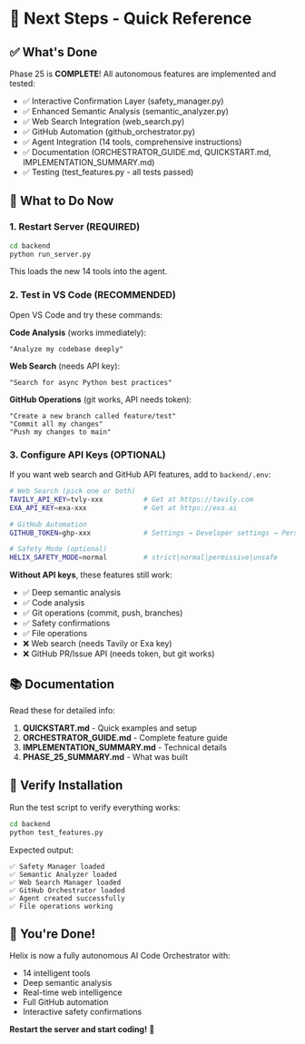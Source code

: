 # 🎯 Next Steps - Quick Reference

## ✅ What's Done

Phase 25 is **COMPLETE**! All autonomous features are implemented and tested:

- ✅ Interactive Confirmation Layer (safety_manager.py)
- ✅ Enhanced Semantic Analysis (semantic_analyzer.py)
- ✅ Web Search Integration (web_search.py)
- ✅ GitHub Automation (github_orchestrator.py)
- ✅ Agent Integration (14 tools, comprehensive instructions)
- ✅ Documentation (ORCHESTRATOR_GUIDE.md, QUICKSTART.md, IMPLEMENTATION_SUMMARY.md)
- ✅ Testing (test_features.py - all tests passed)

## 🚀 What to Do Now

### 1. Restart Server (REQUIRED)

```bash
cd backend
python run_server.py
```

This loads the new 14 tools into the agent.

### 2. Test in VS Code (RECOMMENDED)

Open VS Code and try these commands:

**Code Analysis** (works immediately):
```
"Analyze my codebase deeply"
```

**Web Search** (needs API key):
```
"Search for async Python best practices"
```

**GitHub Operations** (git works, API needs token):
```
"Create a new branch called feature/test"
"Commit all my changes"
"Push my changes to main"
```

### 3. Configure API Keys (OPTIONAL)

If you want web search and GitHub API features, add to `backend/.env`:

```bash
# Web Search (pick one or both)
TAVILY_API_KEY=tvly-xxx          # Get at https://tavily.com
EXA_API_KEY=exa-xxx              # Get at https://exa.ai

# GitHub Automation
GITHUB_TOKEN=ghp-xxx             # Settings → Developer settings → Personal access tokens

# Safety Mode (optional)
HELIX_SAFETY_MODE=normal         # strict|normal|permissive|unsafe
```

**Without API keys**, these features still work:
- ✅ Deep semantic analysis
- ✅ Code analysis  
- ✅ Git operations (commit, push, branches)
- ✅ Safety confirmations
- ✅ File operations
- ❌ Web search (needs Tavily or Exa key)
- ❌ GitHub PR/Issue API (needs token, but git works)

## 📚 Documentation

Read these for detailed info:

1. **QUICKSTART.md** - Quick examples and setup
2. **ORCHESTRATOR_GUIDE.md** - Complete feature guide
3. **IMPLEMENTATION_SUMMARY.md** - Technical details
4. **PHASE_25_SUMMARY.md** - What was built

## 🧪 Verify Installation

Run the test script to verify everything works:

```bash
cd backend
python test_features.py
```

Expected output:
```
✅ Safety Manager loaded
✅ Semantic Analyzer loaded
✅ Web Search Manager loaded
✅ GitHub Orchestrator loaded
✅ Agent created successfully
✅ File operations working
```

## 🎉 You're Done!

Helix is now a fully autonomous AI Code Orchestrator with:
- 14 intelligent tools
- Deep semantic analysis
- Real-time web intelligence
- Full GitHub automation
- Interactive safety confirmations

**Restart the server and start coding!** 🚀
